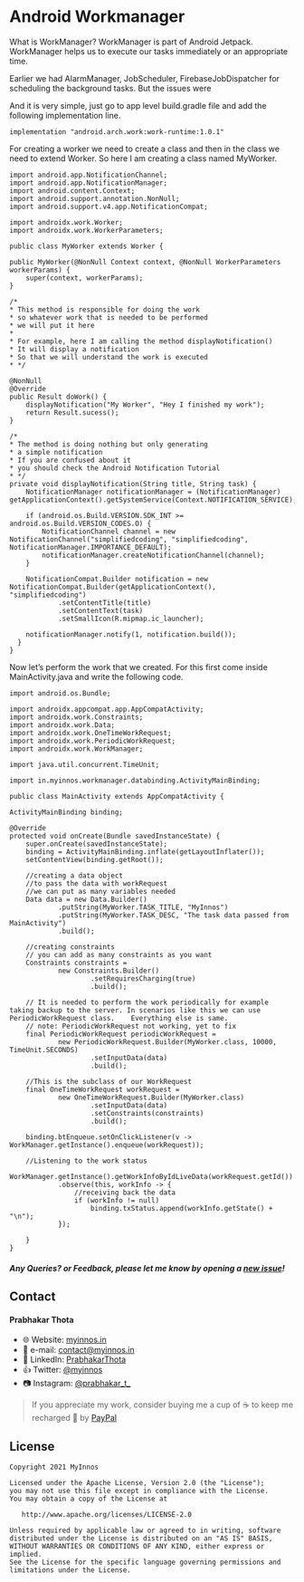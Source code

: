 # Android Workmanager

What is WorkManager?
WorkManager is part of Android Jetpack. WorkManager helps us to execute our tasks immediately or an appropriate time.

Earlier we had AlarmManager, JobScheduler, FirebaseJobDispatcher for scheduling the background tasks. But the issues were

And it is very simple, just go to app level build.gradle file and add the following implementation line.
 
    implementation "android.arch.work:work-runtime:1.0.1"
        
 
For creating a worker we need to create a class and then in the class we need to extend Worker. So here I am creating a class named MyWorker.

 
    import android.app.NotificationChannel;
    import android.app.NotificationManager;
    import android.content.Context;
    import android.support.annotation.NonNull;
    import android.support.v4.app.NotificationCompat;
 
    import androidx.work.Worker;
    import androidx.work.WorkerParameters;
 
    public class MyWorker extends Worker {
 
    public MyWorker(@NonNull Context context, @NonNull WorkerParameters workerParams) {
        super(context, workerParams);
    }
 
    /*
    * This method is responsible for doing the work
    * so whatever work that is needed to be performed
    * we will put it here
    * 
    * For example, here I am calling the method displayNotification()
    * It will display a notification
    * So that we will understand the work is executed 
    * */
    
    @NonNull
    @Override
    public Result doWork() {
        displayNotification("My Worker", "Hey I finished my work");
        return Result.sucess();
    }
 
    /*
    * The method is doing nothing but only generating 
    * a simple notification
    * If you are confused about it
    * you should check the Android Notification Tutorial
    * */
    private void displayNotification(String title, String task) {
        NotificationManager notificationManager = (NotificationManager) getApplicationContext().getSystemService(Context.NOTIFICATION_SERVICE);
 
        if (android.os.Build.VERSION.SDK_INT >= android.os.Build.VERSION_CODES.O) {
            NotificationChannel channel = new NotificationChannel("simplifiedcoding", "simplifiedcoding", NotificationManager.IMPORTANCE_DEFAULT);
            notificationManager.createNotificationChannel(channel);
        }
 
        NotificationCompat.Builder notification = new NotificationCompat.Builder(getApplicationContext(), "simplifiedcoding")
                .setContentTitle(title)
                .setContentText(task)
                .setSmallIcon(R.mipmap.ic_launcher);
 
        notificationManager.notify(1, notification.build());
      }
    }    
Now let’s perform the work that we created. For this first come inside MainActivity.java and write the following code.
   
    import android.os.Bundle;

    import androidx.appcompat.app.AppCompatActivity;
    import androidx.work.Constraints;
    import androidx.work.Data;
    import androidx.work.OneTimeWorkRequest;
    import androidx.work.PeriodicWorkRequest;
    import androidx.work.WorkManager;

    import java.util.concurrent.TimeUnit;

    import in.myinnos.workmanager.databinding.ActivityMainBinding;

    public class MainActivity extends AppCompatActivity {

    ActivityMainBinding binding;

    @Override
    protected void onCreate(Bundle savedInstanceState) {
        super.onCreate(savedInstanceState);
        binding = ActivityMainBinding.inflate(getLayoutInflater());
        setContentView(binding.getRoot());

        //creating a data object
        //to pass the data with workRequest
        //we can put as many variables needed
        Data data = new Data.Builder()
                .putString(MyWorker.TASK_TITLE, "MyInnos")
                .putString(MyWorker.TASK_DESC, "The task data passed from MainActivity")
                .build();

        //creating constraints
        // you can add as many constraints as you want
        Constraints constraints =
                new Constraints.Builder()
                        .setRequiresCharging(true)
                        .build();

        // It is needed to perform the work periodically for example taking backup to the server. In scenarios like this we can use PeriodicWorkRequest class.    Everything else is same.
        // note: PeriodicWorkRequest not working, yet to fix
        final PeriodicWorkRequest periodicWorkRequest =
                new PeriodicWorkRequest.Builder(MyWorker.class, 10000, TimeUnit.SECONDS)
                        .setInputData(data)
                        .build();

        //This is the subclass of our WorkRequest
        final OneTimeWorkRequest workRequest =
                new OneTimeWorkRequest.Builder(MyWorker.class)
                        .setInputData(data)
                        .setConstraints(constraints)
                        .build();

        binding.btEnqueue.setOnClickListener(v -> WorkManager.getInstance().enqueue(workRequest));

        //Listening to the work status
        WorkManager.getInstance().getWorkInfoByIdLiveData(workRequest.getId())
                .observe(this, workInfo -> {
                    //receiving back the data
                    if (workInfo != null)
                        binding.txStatus.append(workInfo.getState() + "\n");
                });

        }
    }
 
 ##### Any Queries? or Feedback, please let me know by opening a [new issue](https://github.com/myinnos/android-workmanager/issues/new)!

## Contact
#### Prabhakar Thota
* :globe_with_meridians: Website: [myinnos.in](http://www.myinnos.in "Prabhakar Thota")
* :email: e-mail: contact@myinnos.in
* :mag_right: LinkedIn: [PrabhakarThota](https://www.linkedin.com/in/prabhakarthota "Prabhakar Thota on LinkedIn")
* :thumbsup: Twitter: [@myinnos](https://twitter.com/myinnos "Prabhakar Thota on twitter")    
* :camera: Instagram: [@prabhakar_t_](https://www.instagram.com/prabhakar_t_/ "Prabhakar Thota on Instagram")   

> If you appreciate my work, consider buying me a cup of :coffee: to keep me recharged :metal: by [PayPal](https://www.paypal.me/fansfolio)

License
-------

    Copyright 2021 MyInnos

    Licensed under the Apache License, Version 2.0 (the "License");
    you may not use this file except in compliance with the License.
    You may obtain a copy of the License at

       http://www.apache.org/licenses/LICENSE-2.0

    Unless required by applicable law or agreed to in writing, software
    distributed under the License is distributed on an "AS IS" BASIS,
    WITHOUT WARRANTIES OR CONDITIONS OF ANY KIND, either express or implied.
    See the License for the specific language governing permissions and
    limitations under the License.
